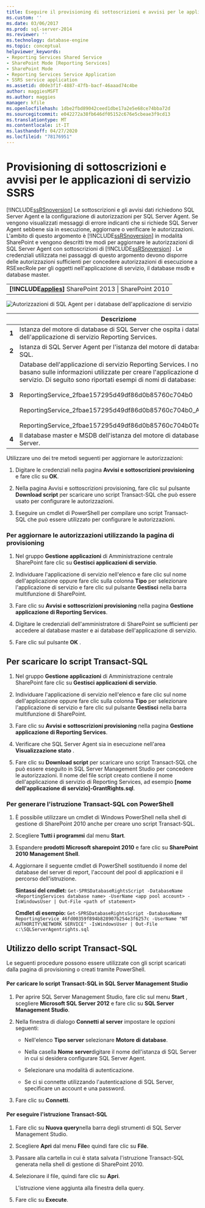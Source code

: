 ```yaml
---
title: Eseguire il provisioning di sottoscrizioni e avvisi per le applicazioni di servizio SSRS | Microsoft Docs
ms.custom: ''
ms.date: 03/06/2017
ms.prod: sql-server-2014
ms.reviewer: ''
ms.technology: database-engine
ms.topic: conceptual
helpviewer_keywords:
- Reporting Services Shared Service
- SharePoint Mode [Reporting Services]
- SharePoint Mode
- Reporting Services Service Application
- SSRS service application
ms.assetid: d0de3f1f-4887-47fb-bacf-46aaad74c4be
author: maggiesMSFT
ms.author: maggies
manager: kfile
ms.openlocfilehash: 1dbe2fbd89042ceed1dbe17a2e5e68ce74bba72d
ms.sourcegitcommit: e042272a38fb646df05152c676e5cbeae3f9cd13
ms.translationtype: MT
ms.contentlocale: it-IT
ms.lasthandoff: 04/27/2020
ms.locfileid: "78176951"
---
```

# <a name="provision-subscriptions-and-alerts-for-ssrs-service-applications"></a>Provisioning di sottoscrizioni e avvisi per le applicazioni di servizio SSRS
  [!INCLUDE[ssRSnoversion](../../includes/ssrsnoversion-md.md)] Le sottoscrizioni e gli avvisi dati richiedono SQL Server Agent e la configurazione di autorizzazioni per SQL Server Agent. Se vengono visualizzati messaggi di errore indicanti che si richiede SQL Server Agent sebbene sia in esecuzione, aggiornare o verificare le autorizzazioni. L'ambito di questo argomento è [!INCLUDE[ssRSnoversion](../../includes/ssrsnoversion-md.md)] in modalità SharePoint e vengono descritti tre modi per aggiornare le autorizzazioni di SQL Server Agent con sottoscrizioni di [!INCLUDE[ssRSnoversion](../../includes/ssrsnoversion-md.md)] . Le credenziali utilizzata nei passaggi di questo argomento devono disporre delle autorizzazioni sufficienti per concedere autorizzazioni di esecuzione a RSExecRole per gli oggetti nell'applicazione di servizio, il database msdb e database master.

||
|-|
|**[!INCLUDE[applies](../../includes/applies-md.md)]** SharePoint 2013 &#124; SharePoint 2010|

 ![Autorizzazioni di SQL Agent per i database dell'applicazione di servizio](../../../2014/sql-server/install/media/rs-provisionsqlagent.gif "Autorizzazioni di SQL Agent per i database dell'applicazione di servizio")

||Descrizione|
|------|-----------------|
|**1**|Istanza del motore di database di SQL Server che ospita i database dell'applicazione di servizio Reporting Services.|
|**2**|Istanza di SQL Server Agent per l'istanza del motore di database SQL.|
|**3**|Database dell'applicazione di servizio Reporting Services. I nomi si basano sulle informazioni utilizzate per creare l'applicazione di servizio. Di seguito sono riportati esempi di nomi di database:<br /><br /> ReportingService_2fbae157295d49df86d0b85760c704b0<br /><br /> ReportingService_2fbae157295d49df86d0b85760c704b0_Alerting<br /><br /> ReportingService_2fbae157295d49df86d0b85760c704b0TempDB|
|**4**|Il database master e MSDB dell'istanza del motore di database SQL Server.|

 Utilizzare uno dei tre metodi seguenti per aggiornare le autorizzazioni:

1.  Digitare le credenziali nella pagina **Avvisi e sottoscrizioni provisioning** e fare clic su **OK**.

2.  Nella pagina Avvisi e sottoscrizioni provisioning, fare clic sul pulsante **Download script** per scaricare uno script Transact-SQL che può essere usato per configurare le autorizzazioni.

3.  Eseguire un cmdlet di PowerShell per compilare uno script Transact-SQL che può essere utilizzato per configurare le autorizzazioni.

### <a name="to-update-permissions-using-the-provision-page"></a>Per aggiornare le autorizzazioni utilizzando la pagina di provisioning

1.  Nel gruppo **Gestione applicazioni** di Amministrazione centrale SharePoint fare clic su **Gestisci applicazioni di servizio**.

2.  Individuare l'applicazione di servizio nell'elenco e fare clic sul nome dell'applicazione oppure fare clic sulla colonna **Tipo** per selezionare l'applicazione di servizio e fare clic sul pulsante **Gestisci** nella barra multifunzione di SharePoint.

3.  Fare clic su **Avvisi e sottoscrizioni provisioning** nella pagina **Gestione applicazione di Reporting Services**.

4.  Digitare le credenziali dell'amministratore di SharePoint se sufficienti per accedere al database master e ai database dell'applicazione di servizio.

5.  Fare clic sul pulsante **OK** .

##  <a name="to-download-the-transact-sql-script"></a><a name="bkmk_download"></a> Per scaricare lo script Transact-SQL

1.  Nel gruppo **Gestione applicazioni** di Amministrazione centrale SharePoint fare clic su **Gestisci applicazioni di servizio**.

2.  Individuare l'applicazione di servizio nell'elenco e fare clic sul nome dell'applicazione oppure fare clic sulla colonna **Tipo** per selezionare l'applicazione di servizio e fare clic sul pulsante **Gestisci** nella barra multifunzione di SharePoint.

3.  Fare clic su **Avvisi e sottoscrizioni provisioning** nella pagina **Gestione applicazione di Reporting Services**.

4.  Verificare che SQL Server Agent sia in esecuzione nell'area **Visualizzazione stato** .

5.  Fare clic su **Download script** per scaricare uno script Transact-SQL che può essere eseguito in SQL Server Management Studio per concedere le autorizzazioni. Il nome del file script creato contiene il nome dell'applicazione di servizio di Reporting Services, ad esempio **[nome dell'applicazione di servizio]-GrantRights.sql**.

### <a name="to-generate-the-transact-sql-statement-with-powershell"></a>Per generare l'istruzione Transact-SQL con PowerShell

1.  È possibile utilizzare un cmdlet di Windows PowerShell nella shell di gestione di SharePoint 2010 anche per creare uno script Transact-SQL.

2.  Scegliere **Tutti i programmi** dal menu **Start**.

3.  Espandere **prodotti Microsoft sharepoint 2010** e fare clic su **SharePoint 2010 Management Shell**.

4.  Aggiornare il seguente cmdlet di PowerShell sostituendo il nome del database del server di report, l'account del pool di applicazioni e il percorso dell'istruzione.

     **Sintassi del cmdlet:** `Get-SPRSDatabaseRightsScript -DatabaseName <ReportingServices database name> -UserName <app pool account> -IsWindowsUser | Out-File <path of statement>`

     **Cmdlet di esempio:** `Get-SPRSDatabaseRightsScript -DatabaseName ReportingService_46fd00359f894b828907b254e3f6257c -UserName "NT AUTHORITY\NETWORK SERVICE" -IsWindowsUser | Out-File c:\SQLServerAgentrights.sql`

## <a name="using-the-transact-sql-script"></a>Utilizzo dello script Transact-SQL
 Le seguenti procedure possono essere utilizzate con gli script scaricati dalla pagina di provisioning o creati tramite PowerShell.

#### <a name="to-load-the-transact-sql-script-in-sql-server-management-studio"></a>Per caricare lo script Transact-SQL in SQL Server Management Studio

1.  Per aprire SQL Server Management Studio, fare clic sul menu **Start** , scegliere **Microsoft SQL Server 2012** e fare clic su **SQL Server Management Studio**.

2.  Nella finestra di dialogo **Connetti al server** impostare le opzioni seguenti:

    -   Nell'elenco **Tipo server** selezionare **Motore di database**.

    -   Nella casella **Nome server**digitare il nome dell'istanza di SQL Server in cui si desidera configurare SQL Server Agent.

    -   Selezionare una modalità di autenticazione.

    -   Se ci si connette utilizzando l'autenticazione di SQL Server, specificare un account e una password.

3.  Fare clic su **Connetti**.

#### <a name="to-run-the-transact-sql-statement"></a>Per eseguire l'istruzione Transact-SQL

1.  Fare clic su **Nuova query**nella barra degli strumenti di SQL Server Management Studio.

2.  Scegliere **Apri** dal menu **File**e quindi fare clic su **File**.

3.  Passare alla cartella in cui è stata salvata l'istruzione Transact-SQL generata nella shell di gestione di SharePoint 2010.

4.  Selezionare il file, quindi fare clic su **Apri**.

     L'istruzione viene aggiunta alla finestra della query.

5.  Fare clic su **Execute**.


